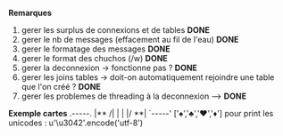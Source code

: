 **Remarques**


1. gerer les surplus de connexions et de tables **DONE**
2. gerer le nb de messages (effacement au fil de l'eau) **DONE**
3. gerer le formatage des messages **DONE**
4. gerer le format des chuchos (/w) **DONE**
5. gerer la deconnexion -> fonctionne pas ? **DONE**
6. gerer les joins tables -> doit-on automatiquement rejoindre une table que l'on créé ? **DONE**
7. gerer les problemes de threading à la deconnexion --> **DONE**



**Exemple cartes**
.-----.
|**  /|
|     |
|/  **|
`-----'
['♠','♣','♥','♦']
pour print les unicodes : u'\u3042'.encode('utf-8')
